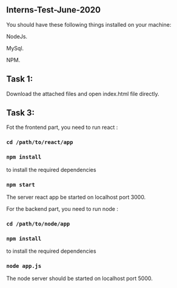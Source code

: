## Interns-Test-June-2020

You should have these following things installed on your machine:

NodeJs.

MySql.

NPM.


## Task 1:

Download the attached files and open index.html file directly.


## Task 3:

Fot the frontend part, you need to run react :


### `cd /path/to/react/app`

### `npm install`
to install the required dependencies

### `npm start`


The server react app be started on localhost port 3000.


For the backend part, you need to run node :


### `cd /path/to/node/app`

### `npm install`
to install the required dependencies

### `node app.js`


The node server should be started on localhost port 5000.
